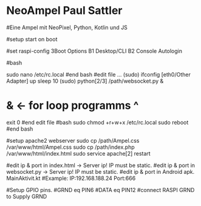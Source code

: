 # NeoAmpel Paul Sattler

#Eine Ampel mit NeoPixel, Python, Kotlin und JS

#setup start on boot

#set raspi-config 3Boot Options B1 Desktop/CLI B2 Console Autologin

#bash

sudo nano /etc/rc.local
#end bash
#edit file
...
(sudo) ifconfig [eth0/Other Adapter] up
sleep 10 
(sudo) python[2/3] /path/websocket.py & 
# & <- for loop programms             ^
exit 0
#end edit file
#bash 
sudo chmod +r+w+x /etc/rc.local
sudo reboot
#end bash

#setup apache2 webserver
sudo cp /path/Ampel.css /var/www/html/Ampel.css
sudo cp /path/index.php /var/www/html/index.html
sudo service apache[2] restart 

#edit ip & port in index.html -> Server ip! IP must be static. 
#edit ip & port in websocket.py -> Server ip! IP must be static.
#edit ip & port in Android apk. MainAktivit.kt
#Example: IP:192.168.188.24 Port:666

#Setup GPIO pins. 
#GRND eq PIN6 
#DATA eq PIN12
#connect RASPI GRND to Supply GRND
